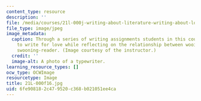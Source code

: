 ```yaml
---
content_type: resource
description: ''
file: /media/courses/21l-000j-writing-about-literature-writing-about-love-fall-2015/6fe908182c479520c368b021051ee4ca_21L-000f16.jpg
file_type: image/jpeg
image_metadata:
  caption: Through a series of writing assignments students in this course will strive
    to write for love while reflecting on the relationship between wooing-author and
    swooning-reader. (Image courtesy of the instructor.)
  credit: ''
  image-alt: A photo of a typewriter.
learning_resource_types: []
ocw_type: OCWImage
resourcetype: Image
title: 21L-000f16.jpg
uid: 6fe90818-2c47-9520-c368-b021051ee4ca
---
```

